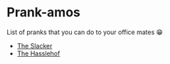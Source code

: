 # Prank-amos
List of pranks that you can do to your office mates 😁

* [The Slacker](the-slacker.md)
* [The Hasslehof](the-hasslehoff.md)
